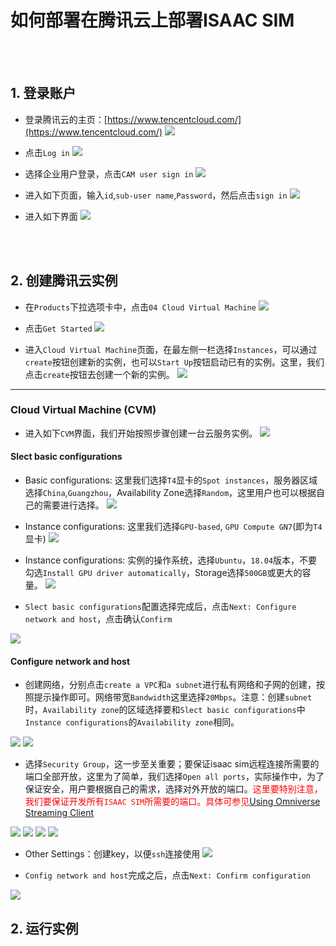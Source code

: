 # 如何部署在腾讯云上部署ISAAC SIM

<br><br>
## 1. 登录账户

* 登录腾讯云的主页：[https://www.tencentcloud.com/](https://www.tencentcloud.com/)
![](./images/open_tencent_cloud_main_page.JPG)

* 点击`Log in`
![](./images/click_on_login_in.JPG)

* 选择企业用户登录，点击`CAM user sign in`
![](./images/choose_cam_user_login_in.JPG)

* 进入如下页面，输入`id`,`sub-user name`,`Password`，然后点击`sign in`
![](./images/click_on_sign_in.JPG)

* 进入如下界面
![](./images/login_interface.JPG)



<br><br>
## 2. 创建腾讯云实例

* 在`Products`下拉选项卡中，点击`04 Cloud Virtual Machine`
![](./images/create_instance_choose_cloud_virtual_machine.jpg)

* 点击`Get Started`
![](./images/create_instance_get_started.JPG)

* 进入`Cloud Virtual Machine`页面，在最左侧一栏选择`Instances`，可以通过`create`按钮创建新的实例，也可以`Start Up`按钮启动已有的实例。这里，我们点击`create`按钮去创建一个新的实例。
![](./images/create_instance_click_create_button.JPG)

****
### Cloud Virtual Machine (CVM)

* 进入如下`CVM`界面，我们开始按照步骤创建一台云服务实例。
![](./images/create_instance_cvm_interface.JPG)

#### Slect basic configurations

* Basic configurations: 这里我们选择`T4`显卡的`Spot instances`，服务器区域选择`China`,`Guangzhou`，Availability Zone选择`Random`，这里用户也可以根据自己的需要进行选择。
![](./images/create_instance_select_basic_config_basic.jpg)

* Instance configurations: 这里我们选择`GPU-based`, `GPU Compute GN7`(即为`T4`显卡)
![](./images/create_instance_select_basic_config_instance_config1.jpg)

* Instance configurations: 实例的操作系统，选择`Ubuntu`，`18.04`版本，不要勾选`Install GPU driver automatically`，Storage选择`500GB`或更大的容量。
![](./images/create_instance_select_basic_config_instance_config2.JPG)

* `Slect basic configurations`配置选择完成后，点击`Next: Configure network and host`，点击确认`Confirm`

![](./images/create_instance_select_basic_config_confirm.jpg)

#### Configure network and host

* 创建网络，分别点击`create a VPC`和`a subnet`进行私有网络和子网的创建，按照提示操作即可。网络带宽`Bandwidth`这里选择`20Mbps`。注意：创建`subnet`时，`Availability zone`的区域选择要和`Slect basic configurations`中`Instance configurations`的`Availability zone`相同。

![](./images/create_instance_cvm_config_net_basic.JPG)
![](./images/create_instance_cvm_config_net_create_vpc.JPG)

* 选择`Security Group`，这一步至关重要；要保证isaac sim远程连接所需要的端口全部开放，这里为了简单，我们选择`Open all ports`，实际操作中，为了保证安全，用户要根据自己的需求，选择对外开放的端口。<font color='red'>这里要特别注意，我们要保证开发所有`ISAAC SIM`所需要的端口。具体可参见[Using Omniverse Streaming Client](https://docs.omniverse.nvidia.com/app_streaming-client/app_streaming-client/user-manual.html)</font>

![](./images/create_instance_cvm_config_net_security.JPG)
![](./images/create_instance_cvm_config_net_security_create.JPG)
![](./images/create_instance_cvm_config_net_security_config.JPG)
![](./images/create_instance_cvm_config_net_security_choose.JPG)

* Other Settings：创建key，以便`ssh`连接使用
![](./images/create_instance_cvm_config_net_create_key.JPG)

* `Config network and host`完成之后，点击`Next: Confirm configuration`

![](./images/create_instance_cvm_config_net_confirm.JPG)

## 2. 运行实例